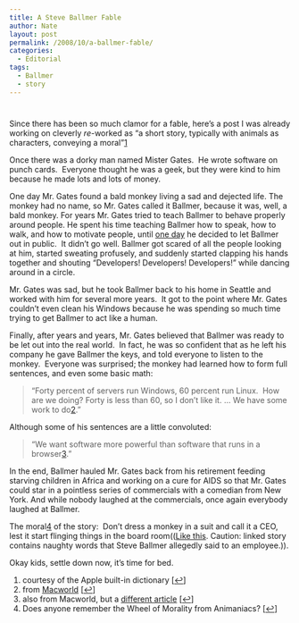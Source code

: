 ```yaml
---
title: A Steve Ballmer Fable
author: Nate
layout: post
permalink: /2008/10/a-ballmer-fable/
categories:
  - Editorial
tags:
  - Ballmer
  - story
---
```

# 

Since there has been so much clamor for a fable, here’s a post I was already working on cleverly *re*-worked as “a short story, typically with animals as characters, conveying a moral”[1][1]

 [1]: #footnote_0_180 "courtesy of the Apple built-in dictionary"

Once there was a dorky man named Mister Gates.  He wrote software on punch cards.  Everyone thought he was a geek, but they were kind to him because he made lots and lots of money.

One day Mr. Gates found a bald monkey living a sad and dejected life. The monkey had no name, so Mr. Gates called it Ballmer, because it was, well, a bald monkey. For years Mr. Gates tried to teach Ballmer to behave properly around people. He spent his time teaching Ballmer how to speak, how to walk, and how to motivate people, until [one day][2] he decided to let Ballmer out in public.  It didn’t go well. Ballmer got scared of all the people looking at him, started sweating profusely, and suddenly started clapping his hands together and shouting “Developers! Developers! Developers!” while dancing around in a circle.

 [2]: http://www.youtube.com/watch?v=8To-6VIJZRE

Mr. Gates was sad, but he took Ballmer back to his home in Seattle and worked with him for several more years.  It got to the point where Mr. Gates couldn’t even clean his Windows because he was spending so much time trying to get Ballmer to act like a human.

Finally, after years and years, Mr. Gates believed that Ballmer was ready to be let out into the real world.  In fact, he was so confident that as he left his company he gave Ballmer the keys, and told everyone to listen to the monkey.  Everyone was surprised; the monkey had learned how to form full sentences, and even some basic math:

> “Forty percent of servers run Windows, 60 percent run Linux.  How are we doing? Forty is less than 60, so I don’t like it. … We have some work to do[2][3].”

 [3]: #footnote_1_180 "from Macworld"

Although some of his sentences are a little convoluted:

> “We want software more powerful than software that runs in a browser[3][4].”

 [4]: #footnote_2_180 "also from Macworld, but a different article"

In the end, Ballmer hauled Mr. Gates back from his retirement feeding starving children in Africa and working on a cure for AIDS so that Mr. Gates could star in a pointless series of commercials with a comedian from New York. And while nobody laughed at the commercials, once again everybody laughed at Ballmer.

The moral[4][5] of the story:  Don’t dress a monkey in a suit and call it a CEO, lest it start flinging things in the board room(([Like this][6]. Caution: linked story contains naughty words that Steve Ballmer allegedly said to an employee.)).

 [5]: #footnote_3_180 "Does anyone remember the Wheel of Morality from Animaniacs?"
 [6]: http://www.theregister.co.uk/2005/09/05/chair_chucking/

Okay kids, settle down now, it’s time for bed.

1.  courtesy of the Apple built-in dictionary [[↩][7]]
2.  from [Macworld][8] [[↩][9]]
3.  also from Macworld, but a [different article][10] [[↩][11]]
4.  Does anyone remember the Wheel of Morality from Animaniacs? [[↩][12]]

 [7]: #identifier_0_180
 [8]: http://www.macworld.com/article/135765/2008/09/ballmer.html?lsrc=rss_main
 [9]: #identifier_1_180
 [10]: http://www.macworld.com/article/135831/2008/10/windows_cloud.html
 [11]: #identifier_2_180
 [12]: #identifier_3_180